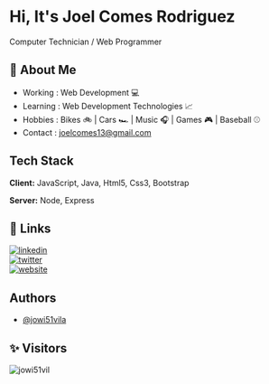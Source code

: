 
# Hi, It's Joel Comes Rodriguez

 Computer Technician / Web Programmer 


## 🚀 About Me

- Working : Web Development 💻
- Learning : Web Development Technologies 📈
- Hobbies : Bikes 🚲 | Cars 🏎️ | Music 🎧 | Games 🎮 | Baseball ⚾
- Contact : joelcomes13@gmail.com


## Tech Stack

**Client:** JavaScript, Java, Html5, Css3, Bootstrap

**Server:** Node, Express


## 🔗 Links

[![linkedin](https://img.shields.io/badge/linkedin-0A66C2?style=for-the-badge&logo=linkedin&logoColor=white)](https://www.linkedin.com/in/joel-comes-rodr%C3%ADguez-933822210/)<br>
[![twitter](https://img.shields.io/badge/twitter-1DA1F2?style=for-the-badge&logo=twitter&logoColor=white)](https://twitter.com/joel51vila)<br>
[![website](https://img.shields.io/website?down_color=Red&down_message=WebSite&label=WebSite&style=for-the-badge&up_color=Green&up_message=WebSite&url=https%3A%2F%2Fjoelcomesrodriguez.000webhostapp.com%2Findex.htmlhttps%3A%2F%2Fjoelcomesrodriguez.000webhostapp.com%2Findex.html)](https://joelcomesrodriguez.000webhostapp.com/index.html)

## Authors

- [@jowi51vila](https://www.github.com/jowi51vila)

## ✨ Visitors 
<p align="left"> <img src="https://komarev.com/ghpvc/?username=jowi51vila" alt="jowi51vil" /> </p>

